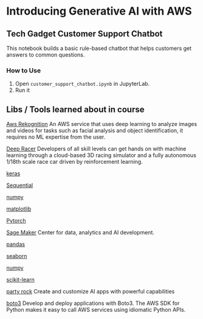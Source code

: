 # Introducing Generative AI with AWS

## Tech Gadget Customer Support Chatbot

This notebook builds a basic rule-based chatbot that helps customers get answers to common questions.

### How to Use

1. Open `customer_support_chatbot.ipynb` in JupyterLab.
2. Run it

## Libs / Tools learned about in course

[Aws Rekognition](https://aws.amazon.com/rekognition/) An AWS service that uses deep learning to analyze images and videos for tasks such as facial analysis and object identification, it requires no ML expertise from the user.

[Deep Racer](https://aws.amazon.com/deepracer/) Developers of all skill levels can get hands on with machine learning through a cloud-based 3D racing simulator and a fully autonomous 1/18th scale race car driven by reinforcement learning.

[keras](https://www.tensorflow.org/guide/keras)

[Sequential](https://www.tensorflow.org/guide/keras/sequential_model)

[numpy](https://numpy.org/doc/stable/reference/index.html#reference)

[matplotlib](https://matplotlib.org/stable/api/index.html)

[Pytorch](https://docs.pytorch.org/tutorials/beginner/introyt/introyt_index.html)

[Sage Maker](https://aws.amazon.com/sagemaker/) Center for data, analytics and AI development.

[pandas](https://pypi.org/project/pandas/)

[seaborn](https://seaborn.pydata.org/)

[numpy](https://pypi.org/project/numpy/)

[scikit-learn](https://scikit-learn.org/stable/)

[party rock](https://partyrock.aws/)
Create and customize AI apps with powerful capabilities

[boto3](https://aws.amazon.com/sdk-for-python/)
Develop and deploy applications with Boto3. The AWS SDK for Python makes it easy to call AWS services using idiomatic Python APIs.
